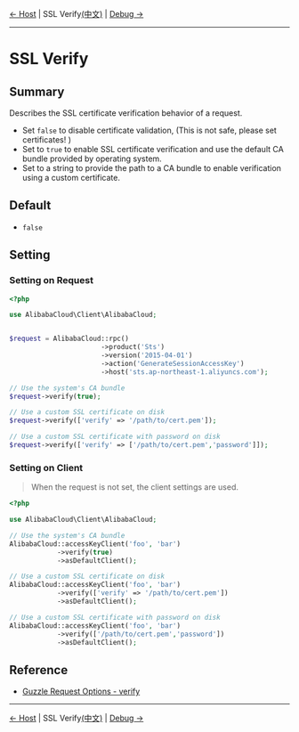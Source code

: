 [← Host](6-Host.md) | SSL Verify[(中文)](../zh/7-Verify.md) | [Debug →](8-Debug.md)
***

# SSL Verify

## Summary
Describes the SSL certificate verification behavior of a request.
- Set `false` to disable certificate validation, (This is not safe, please set certificates! )
- Set to `true` to enable SSL certificate verification and use the default CA bundle provided by operating system.
- Set to a string to provide the path to a CA bundle to enable verification using a custom certificate.

## Default
- `false` 

## Setting
### Setting on Request
```php
<?php

use AlibabaCloud\Client\AlibabaCloud;


$request = AlibabaCloud::rpc()
                       ->product('Sts')
                       ->version('2015-04-01')
                       ->action('GenerateSessionAccessKey')
                       ->host('sts.ap-northeast-1.aliyuncs.com');

// Use the system's CA bundle
$request->verify(true);

// Use a custom SSL certificate on disk
$request->verify(['verify' => '/path/to/cert.pem']);

// Use a custom SSL certificate with password on disk
$request->verify(['verify' => ['/path/to/cert.pem','password']]);
```

### Setting on Client
> When the request is not set, the client settings are used.

```php
<?php

use AlibabaCloud\Client\AlibabaCloud;

// Use the system's CA bundle
AlibabaCloud::accessKeyClient('foo', 'bar')
            ->verify(true)
            ->asDefaultClient();

// Use a custom SSL certificate on disk
AlibabaCloud::accessKeyClient('foo', 'bar')
            ->verify(['verify' => '/path/to/cert.pem'])
            ->asDefaultClient();

// Use a custom SSL certificate with password on disk
AlibabaCloud::accessKeyClient('foo', 'bar')
            ->verify(['/path/to/cert.pem','password'])
            ->asDefaultClient();
```

## Reference
- [Guzzle Request Options - verify](http://docs.guzzlephp.org/en/stable/request-options.html#verify)


***
[← Host](6-Host.md) | SSL Verify[(中文)](../zh/7-Verify.md) | [Debug →](8-Debug.md)
